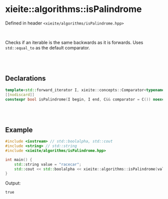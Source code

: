 # xieite::algorithms::isPalindrome
Defined in header `<xieite/algorithms/isPalindrome.hpp>`

<br/>

Checks if an iterable is the same backwards as it is forwards. Uses `std::equal_to` as the default comparator.

<br/><br/>

## Declarations
```cpp
template<std::forward_iterator I, xieite::concepts::Comparator<typename std::iterator_traits<I>::value_type> C = std::equal_to<typename std::iterator_traits<I>::value_type>>
[[nodiscard]]
constexpr bool isPalindrome(I begin, I end, C&& comparator = C()) noexcept;
```

<br/><br/>

## Example
```cpp
#include <iostream> // std::boolalpha, std::cout
#include <string> // std::string
#include <xieite/algorithms/isPalindrome.hpp>

int main() {
	std::string value = "racecar";
	std::cout << std::boolalpha << xieite::algorithms::isPalindrome(value.begin(), value.end()) << '\n';
}
```
Output:
```
true
```
